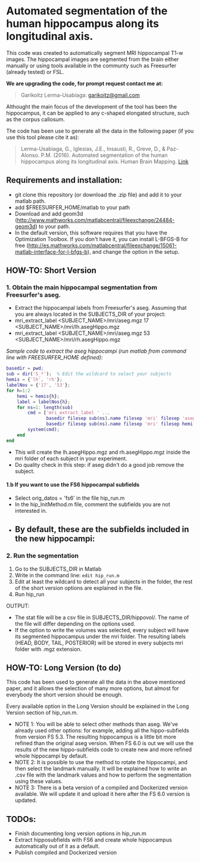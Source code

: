 # Automated segmentation of the human hippocampus along its longitudinal axis.

This code was created to automatically segment MRI hippocampal T1-w images. 
The hippocampal images are segmented from the brain either manually or using tools available in the communty such as Freesurfer (already tested) or FSL. 

**We are upgrading the code, for prompt request contact me at:**
 > Garikoitz Lerma-Usabiaga: garikoitz@gmail.com


Althought the main focus of the development of the tool has been the hippocampus, it can be applied to any c-shaped elongated structure, such as the corpus callosum. 

The code has been use to generate all the data in the following paper (if you use this tool please cite it as):
 > Lerma-Usabiaga, G., Iglesias, J.E., Insausti, R., Greve, D., & Paz-Alonso. P.M. (2016). Automated segmentation of the human hippocampus along its longitudinal axis. Human Brain Mapping.  [Link](https://www.researchgate.net/publication/302592857_Automated_segmentation_of_the_human_hippocampus_along_its_longitudinal_axis)




## Requirements and installation:
- git clone this repository (or download the .zip file) and add it to your matlab path. 
- add $FREESURFER_HOME/matlab to your path
- Download and add geom3d (http://www.mathworks.com/matlabcentral/fileexchange/24484-geom3d) to your path.
- In the default version, this software requires that you have the Optimization Toolbox. If you don't have it, you can install L-BFGS-B for free (http://es.mathworks.com/matlabcentral/fileexchange/15061-matlab-interface-for-l-bfgs-b), and change the option in the setup.



## HOW-TO: Short Version
### 1. Obtain the main hippocampal segmentation from Freesurfer's aseg.
  - Extract the hippocampal labels from Freesurfer's aseg. Assuming that you are always located in the SUBJECTS_DIR of your project: 
  - mri_extract_label  <SUBJECT_NAME>/mri/aseg.mgz 17  <SUBJECT_NAME>/mri/lh.asegHippo.mgz
  - mri_extract_label  <SUBJECT_NAME>/mri/aseg.mgz 53  <SUBJECT_NAME>/mri/rh.asegHippo.mgz

  *Sample code to extract the aseg hippocampi (run matlab from command line with FREESURFER_HOME defined):*
```matlab
basedir = pwd;
sub = dir('S_*');  % Edit the wildcard to select your subjects 
hemis = {'lh', 'rh'};
labelNos = {'17', '53'};
for h=1:2
    hemi = hemis{h};
    label = labelNos{h};
    for ns=1: length(sub)
        cmd = ['mri_extract_label ' ...
               basedir filesep sub(ns).name filesep 'mri' filesep 'aseg.mgz ' label ' ' ...
               basedir filesep sub(ns).name filesep 'mri' filesep hemi '.asegHippo.mgz'];
        system(cmd);
    end
end
```
  - This will create the lh.asegHippo.mgz and rh.asegHippo.mgz inside the mri folder of each subject in your experiment. 
  - Do quality check in this step: if aseg didn't do a good job remove the subject. 

#### 1.b If you want to use the FS6 hippocampal subfields
   -  Select orig_datos = 'fs6' in the file hip_run.m
   -  In the hip_InitMethod.m file, comment the subfields you are not interested in. 
   -  By default, these are the subfields included in the new hippocampi:
       - 

### 2. Run the segmentation
  1. Go to the SUBJECTS_DIR in Matlab
  2. Write in the command line: `edit hip_run.m`
  3. Edit at least the wildcard to detect all your subjects in the folder, the rest of the short version options are explained in the file. 
  4. Run hip_run

OUTPUT: 
  - The stat file will be a csv file in SUBJECTS_DIR/hippovol/. The name of the file will differ depending on the options used.
  - If the option to write the volumes was selected, every subject will have its segmented hippocampus under the mri folder. The resulting labels (HEAD, BODY, TAIL, POSTERIOR) will be stored in every subjects mri folder with .mgz extension. 



## HOW-TO: Long Version (to do)
This code has been used to generate all the data in the above mentioned paper, and it allows the selection of many more options, but almost for everybody the short version should be enough. 

Every available option in the Long Version should be explained in the Long Version section of hip_run.m.

  - NOTE 1: You will be able to select other methods than aseg. We've already used other options: for example, adding all the hippo-subfields from version FS 5.3. The resulting hippocampus is a little bit more refined than the original aseg version. When FS 6.0 is out we will use the results of the new hippo-subfields code to create new and more refined whole hippocampi by default.  
  - NOTE 2: It is possible to use the method to rotate the hippocampi, and then select the landmark manually. It will be explained how to write an .csv file with the landmark values and how to perform the segmentation using these values. 
  - NOTE 3: There is a beta version of a compiled and Dockerized version available. We will update it and upload it here after the FS 6.0 version is updated. 



## TODOs: 
- Finish documenting long version options in hip_run.m
- Extract hipposubfields with FS6 and create whole hippocampus automatically out of it as a default.
- Publish compiled and Dockerized version










